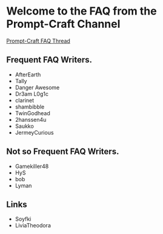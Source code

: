 # Welcome to the FAQ from the Prompt-Craft Channel
[Prompt-Craft FAQ Thread](https://discord.com/channels/662267976984297473/996170079102312468)

## Frequent FAQ Writers.  
- AfterEarth
- Tally
- Danger Awesome
- Dr3am L0g1c
- clarinet
- shambibble
- TwinGodhead
- 2hanssen4u
- Saukko
- JermeyCurious


## Not so Frequent FAQ Writers.
- Gamekiller48
- HyS 
- bob
- Lyman



## Links 
- Soyfki
- LiviaTheodora
